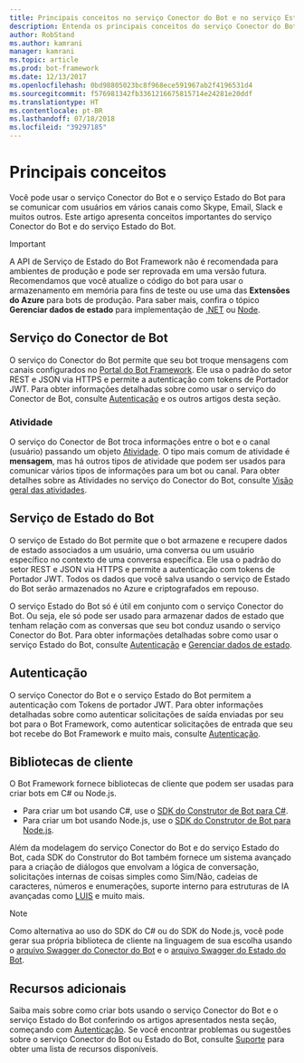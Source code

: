```yaml
---
title: Principais conceitos no serviço Conector do Bot e no serviço Estado do Bot | Microsoft Docs
description: Entenda os principais conceitos do serviço Conector do Bot e do serviço Estado do Bot do Bot Framework.
author: RobStand
ms.author: kamrani
manager: kamrani
ms.topic: article
ms.prod: bot-framework
ms.date: 12/13/2017
ms.openlocfilehash: 0bd98805023bc8f968ece591967ab2f4196531d4
ms.sourcegitcommit: f576981342fb3361216675815714e24281e20ddf
ms.translationtype: HT
ms.contentlocale: pt-BR
ms.lasthandoff: 07/18/2018
ms.locfileid: "39297185"
---
```

# <a name="key-concepts"></a>Principais conceitos

Você pode usar o serviço Conector do Bot e o serviço Estado do Bot para se comunicar com usuários em vários canais como Skype, Email, Slack e muitos outros. Este artigo apresenta conceitos importantes do serviço Conector do Bot e do serviço Estado do Bot.

> [!IMPORTANT]
> A API de Serviço de Estado do Bot Framework não é recomendada para ambientes de produção e pode ser reprovada em uma versão futura. Recomendamos que você atualize o código do bot para usar o armazenamento em memória para fins de teste ou use uma das **Extensões do Azure** para bots de produção. Para saber mais, confira o tópico **Gerenciar dados de estado** para implementação de [.NET](~/dotnet/bot-builder-dotnet-state.md) ou [Node](~/nodejs/bot-builder-nodejs-state.md).

## <a name="bot-connector-service"></a>Serviço do Conector de Bot

O serviço do Conector do Bot permite que seu bot troque mensagens com canais configurados no <a href="https://dev.botframework.com/" target="_blank">Portal do Bot Framework</a>. Ele usa o padrão do setor REST e JSON via HTTPS e permite a autenticação com tokens de Portador JWT. Para obter informações detalhadas sobre como usar o serviço do Conector de Bot, consulte [Autenticação](bot-framework-rest-connector-authentication.md) e os outros artigos desta seção.

### <a name="activity"></a>Atividade

O serviço do Conector de Bot troca informações entre o bot e o canal (usuário) passando um objeto [Atividade][Activity]. O tipo mais comum de atividade é **mensagem**, mas há outros tipos de atividade que podem ser usados para comunicar vários tipos de informações para um bot ou canal. Para obter detalhes sobre as Atividades no serviço do Conector do Bot, consulte [Visão geral das atividades](bot-framework-rest-connector-activities.md).

## <a name="bot-state-service"></a>Serviço de Estado do Bot

O serviço de Estado do Bot permite que o bot armazene e recupere dados de estado associados a um usuário, uma conversa ou um usuário específico no contexto de uma conversa específica. Ele usa o padrão do setor REST e JSON via HTTPS e permite a autenticação com tokens de Portador JWT. Todos os dados que você salva usando o serviço de Estado do Bot serão armazenados no Azure e criptografados em repouso.

O serviço Estado do Bot só é útil em conjunto com o serviço Conector do Bot. Ou seja, ele só pode ser usado para armazenar dados de estado que tenham relação com as conversas que seu bot conduz usando o serviço Conector do Bot. Para obter informações detalhadas sobre como usar o serviço Estado do Bot, consulte [Autenticação](bot-framework-rest-connector-authentication.md) e [Gerenciar dados de estado](bot-framework-rest-state.md).

## <a name="authentication"></a>Autenticação

O serviço Conector do Bot e o serviço Estado do Bot permitem a autenticação com Tokens de portador JWT. Para obter informações detalhadas sobre como autenticar solicitações de saída enviadas por seu bot para o Bot Framework, como autenticar solicitações de entrada que seu bot recebe do Bot Framework e muito mais, consulte [Autenticação](bot-framework-rest-connector-authentication.md). 

## <a name="client-libraries"></a>Bibliotecas de cliente

O Bot Framework fornece bibliotecas de cliente que podem ser usadas para criar bots em C# ou Node.js. 

- Para criar um bot usando C#, use o [SDK do Construtor de Bot para C#](../dotnet/bot-builder-dotnet-overview.md). 
- Para criar um bot usando Node.js, use o [SDK do Construtor de Bot para Node.js](../nodejs/index.md). 

Além da modelagem do serviço Conector do Bot e do serviço Estado do Bot, cada SDK do Construtor do Bot também fornece um sistema avançado para a criação de diálogos que envolvam a lógica de conversação, solicitações internas de coisas simples como Sim/Não, cadeias de caracteres, números e enumerações, suporte interno para estruturas de IA avançadas como <a href="https://www.luis.ai/" target="_blank">LUIS</a> e muito mais. 

> [!NOTE]
> Como alternativa ao uso do SDK do C# ou do SDK do Node.js, você pode gerar sua própria biblioteca de cliente na linguagem de sua escolha usando o <a href="https://raw.githubusercontent.com/Microsoft/BotBuilder/master/CSharp/Library/Microsoft.Bot.Connector.Shared/Swagger/ConnectorAPI.json" target="_blank">arquivo Swagger do Conector do Bot</a> e o <a href="https://raw.githubusercontent.com/Microsoft/BotBuilder/master/CSharp/Library/Microsoft.Bot.Connector.Shared/Swagger/StateAPI.json" target="_blank">arquivo Swagger do Estado do Bot</a>.

## <a name="additional-resources"></a>Recursos adicionais

Saiba mais sobre como criar bots usando o serviço Conector do Bot e o serviço Estado do Bot conferindo os artigos apresentados nesta seção, começando com [Autenticação](bot-framework-rest-connector-authentication.md). Se você encontrar problemas ou sugestões sobre o serviço Conector do Bot ou Estado do Bot, consulte [Suporte](../bot-service-resources-links-help.md) para obter uma lista de recursos disponíveis. 

[Activity]: bot-framework-rest-connector-api-reference.md#activity-object